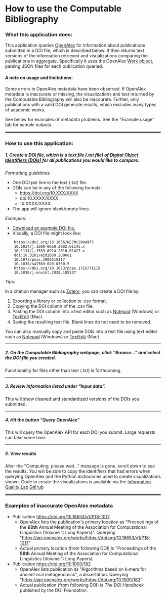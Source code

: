 # How to use the Computable Bibliography
### What this application does:
This application queries [OpenAlex](https://openalex.org/) for information about publications submitted in a DOI file, 
which is described below. It then returns text versions of the information retrieved and visualizations comparing the
publications in aggregate. Specifically it uses the OpenAlex [Work object](https://docs.openalex.org/api-entities/works/work-object),
parsing JSON files for each publication queried.

#### A note on usage and limitations:
Some errors in OpenAlex metadata have been observed. If OpenAlex metadata is inaccurate or missing, the visualizations 
and text returned by the Computable Bibliography will also be inaccurate. Further, only publications with a valid DOI 
generate results, which excludes many types of academic works.

See below for examples of metadata problems. See the "Example usage" tab for sample outputs.

<hr style="border:2px solid gray">

### How to use this application:

##### 1. Create a DOI file, which is a text file (.txt file) of [Digital Object Identifiers (DOIs)](https://en.wikipedia.org/wiki/Digital_object_identifier) for all publications you would like to compare.

*Formatting guidelines:*

  - One DOI per line in the text (.txt) file.
  - DOIs can be in any of the following formats:
    - https://doi.org/10.XXX/XXXX
    - doi:10.XXXX/XXXX
    - 10.XXXX/XXXX
  - The app will ignore blank/empty lines. 

*Examples:*

- <a id="raw-url" href="https://raw.githubusercontent.com/infoqualitylab/ComputableBibliography-app/refs/heads/main/COVID-CB-example.txt">Download an example DOI file.</a>
- Visually, a DOI file might look like:
```
    https://doi.org/10.1056/NEJMc2004973
    10.1034/j.1600-0668.2002.01145.x
    10.1111/j.1539-6924.2010.01427.x
    doi:10.3201/eid2608.200681
    10.1073/pnas.2005615117
    10.1038/s41569-020-0360-5
    https://doi.org/10.1073/pnas.1716771115
    10.1016/j.envint.2020.105537
```

*Tips:*

In a citation manager such as [Zotero](https://www.zotero.org/), you can create a DOI file by:
1. Exporting a library or collection to .csv format.
2. Copying the DOI column of the .csv file.
3. Pasting the DOI column into a text editor such as [Notepad](https://apps.microsoft.com/detail/9msmlrh6lzf3?hl=en-us&gl=US) 
(Windows) or [TextEdit](https://support.apple.com/guide/textedit/welcome/mac) (Mac).
4. Saving the resulting text file. Blank lines do not need to be removed.
  
You can also manually copy and paste DOIs into a text file using text editor such as [Notepad](https://apps.microsoft.com/detail/9msmlrh6lzf3?hl=en-us&gl=US) 
(Windows) or [TextEdit](https://support.apple.com/guide/textedit/welcome/mac) (Mac). 

---

##### 2. On the Computable Bibliography webpage, click "Browse..." and select the DOI file you created.
Functionality for files other than text (.txt) is forthcoming.

---

##### 3. Review information listed under "Input data". 
This will show cleaned and standardized versions of the DOIs you submitted.

---

##### 4. Hit the button "Query OpenAlex"
This will query the OpenAlex API for each DOI you submit. Large requests can take some time.

---
  
##### 5. View results
After the "Computing, please wait..." message is gone, scroll down to see the results. You will be able to copy the 
identifiers that had errors when querying OpenAlex and the Python dictionaries used to create visualizations shown.
Code to create the visualizations is available via the [Information Quality Lab GitHub](https://github.com/infoqualitylab/ComputableBibliography-app)

<hr style="border:2px solid gray">

### Examples of inaccurate OpenAlex metadata
 - Publication https://doi.org/10.18653/v1/P18-1017
    - OpenAlex lists the publication's primary location as "Proceedings of the **60th** Annual Meeting of the Association for Computational
    Linguistics (Volume 1: Long Papers)". Querying "https://api.openalex.org/works/https://doi.org/10.18653/v1/P18-1017"
    - Actual primary location (from following DOI) is "Proceedings of the **56th** Annual Meeting of the Association for
    Computational Linguistics (Volume 1: Long Papers) 
 - Publication https://doi.org/10.1000/182
    - OpenAlex lists publication as "Algorithms based on k-mers for ancient oral metagenomics", a dissertation. Querying
    "https://api.openalex.org/works/https://doi.org/10.1000/182"
    - Actual publication (from following DOI) is *The DOI Handbook* published by the DOI Foundation.